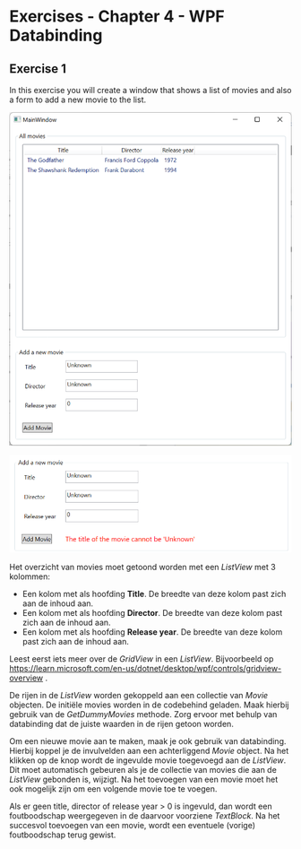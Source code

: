 # Exercises - Chapter 4 - WPF Databinding

## Exercise 1
In this exercise you will create a window that shows a list of movies and also a form to add a new movie to the list. 

![Main Window](Images/Exercise1_MainWindow.png)

![Main Window - invalid input](Images/Exercise1_ErrorMessage.png)

Het overzicht van movies moet getoond worden met een *ListView* met 3 kolommen: 
* Een kolom met als hoofding **Title**. De breedte van deze kolom past zich aan de inhoud aan.
* Een kolom met als hoofding **Director**. De breedte van deze kolom past zich aan de inhoud aan.
* Een kolom met als hoofding **Release year**. De breedte van deze kolom past zich aan de inhoud aan.

Leest eerst iets meer over de *GridView* in een *ListView*. Bijvoorbeeld op https://learn.microsoft.com/en-us/dotnet/desktop/wpf/controls/gridview-overview .

De rijen in de *ListView* worden gekoppeld aan een collectie van *Movie* objecten. 
De initiële movies worden in de codebehind geladen. Maak hierbij gebruik van de *GetDummyMovies* methode. 
Zorg ervoor met behulp van databinding dat de juiste waarden in de rijen getoon worden. 

Om een nieuwe movie aan te maken, maak je ook gebruik van databinding. Hierbij koppel je de invulvelden aan een achterliggend *Movie* object. 
Na het klikken op de knop wordt de ingevulde movie toegevoegd aan de *ListView*. Dit moet automatisch gebeuren als je de collectie van movies die aan de *ListView* gebonden is, wijzigt. 
Na het toevoegen van een movie moet het ook mogelijk zijn om een volgende movie toe te voegen.

Als er geen title, director of release year > 0 is ingevuld, dan wordt een foutboodschap weergegeven in de daarvoor voorziene *TextBlock*. 
Na het succesvol toevoegen van een movie, wordt een eventuele (vorige) foutboodschap terug gewist.
